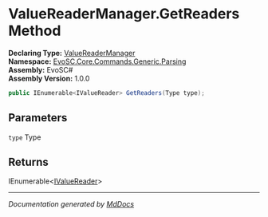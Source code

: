 ﻿<!--  
  <auto-generated>   
    The contents of this file were generated by a tool.  
    Changes to this file may be list if the file is regenerated  
  </auto-generated>   
-->

# ValueReaderManager.GetReaders Method

**Declaring Type:** [ValueReaderManager](../index.md)  
**Namespace:** [EvoSC.Core.Commands.Generic.Parsing](../../index.md)  
**Assembly:** EvoSC\#  
**Assembly Version:** 1.0.0

```csharp
public IEnumerable<IValueReader> GetReaders(Type type);
```

## Parameters

`type`  Type

## Returns

IEnumerable\<[IValueReader](../../Readers/IValueReader/index.md)\>

___

*Documentation generated by [MdDocs](https://github.com/ap0llo/mddocs)*
